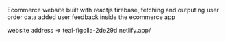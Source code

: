 Ecommerce website built with reactjs firebase, fetching and outputing user order data
added user feedback inside the ecommerce app

website address =>    teal-figolla-2de29d.netlify.app/
